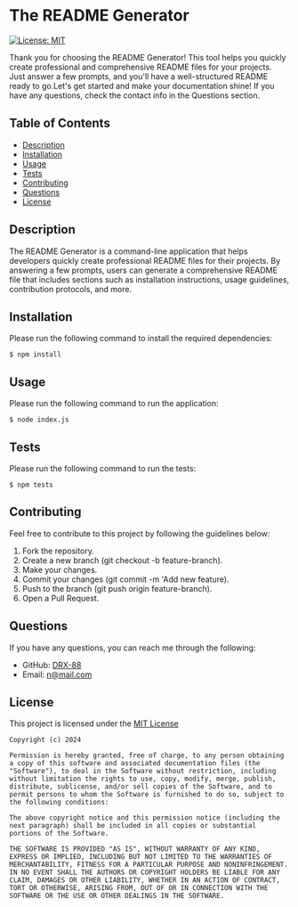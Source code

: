 # The README Generator
[![License: MIT](https://img.shields.io/badge/License-MIT-yellow.svg)](https://opensource.org/licenses/MIT)

Thank you for choosing the README Generator! This tool helps you quickly create professional and comprehensive README files for your projects. Just answer a few prompts, and you'll have a well-structured README ready to go.Let's get started and make your documentation shine! If you have any questions, check the contact info in the Questions section.

## Table of Contents
- [Description](#description)
- [Installation](#installation)
- [Usage](#usage)
- [Tests](#tests)
- [Contributing](#contributing)
- [Questions](#questions)
- [License](#license)

## Description

The README Generator is a command-line application that helps developers quickly create professional README files for their projects. By answering a few prompts, users can generate a comprehensive README file that includes sections such as installation instructions, usage guidelines, contribution protocols, and more.

## Installation
Please run the following command to install the required dependencies:

    $ npm install

## Usage
Please run the following command to run the application:

    $ node index.js

## Tests
Please run the following command to run the tests:

    $ npm tests

## Contributing
Feel free to contribute to this project by following the guidelines below:

1. Fork the repository.
2. Create a new branch (git checkout -b feature-branch).
3. Make your changes.
4. Commit your changes (git commit -m 'Add new feature).
5. Push to the branch (git push origin feature-branch).
6. Open a Pull Request.



## Questions
If you have any questions, you can reach me through the following:
- GitHub: [DRX-88](https://github.com/DRX-88)
- Email: [n@mail.com](mailto:n@mail.com)

## License
This project is licensed under the [MIT License](https://opensource.org/licenses/MIT)
    
    Copyright (c) 2024 

    Permission is hereby granted, free of charge, to any person obtaining a copy of this software and associated documentation files (the "Software"), to deal in the Software without restriction, including without limitation the rights to use, copy, modify, merge, publish, distribute, sublicense, and/or sell copies of the Software, and to permit persons to whom the Software is furnished to do so, subject to the following conditions: 

    The above copyright notice and this permission notice (including the next paragraph) shall be included in all copies or substantial portions of the Software.

    THE SOFTWARE IS PROVIDED "AS IS", WITHOUT WARRANTY OF ANY KIND, EXPRESS OR IMPLIED, INCLUDING BUT NOT LIMITED TO THE WARRANTIES OF MERCHANTABILITY, FITNESS FOR A PARTICULAR PURPOSE AND NONINFRINGEMENT. IN NO EVENT SHALL THE AUTHORS OR COPYRIGHT HOLDERS BE LIABLE FOR ANY CLAIM, DAMAGES OR OTHER LIABILITY, WHETHER IN AN ACTION OF CONTRACT, TORT OR OTHERWISE, ARISING FROM, OUT OF OR IN CONNECTION WITH THE SOFTWARE OR THE USE OR OTHER DEALINGS IN THE SOFTWARE.
